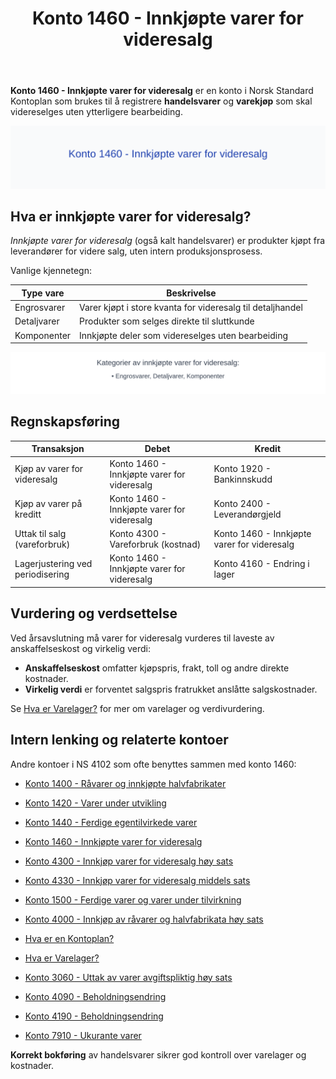 ﻿---
title: "Konto 1460 - Innkjøpte varer for videresalg"
seoTitle: "1460-innkjopte-varer-for-videresalg"
description: '**Konto 1460 - Innkjøpte varer for videresalg** er en konto i Norsk Standard Kontoplan som brukes til å registrere **handelsvarer** og **varekjøp** som skal ...'
---

**Konto 1460 - Innkjøpte varer for videresalg** er en konto i Norsk Standard Kontoplan som brukes til å registrere **handelsvarer** og **varekjøp** som skal videreselges uten ytterligere bearbeiding.

![Illustrasjon av konto 1460 Innkjøpte varer for videresalg](1460-innkjopte-varer-for-videresalg-image.svg)

## Hva er innkjøpte varer for videresalg?

*Innkjøpte varer for videresalg* (også kalt handelsvarer) er produkter kjøpt fra leverandører for videre salg, uten intern produksjonsprosess.

Vanlige kjennetegn:

| Type vare   | Beskrivelse                                                            |
|-------------|------------------------------------------------------------------------|
| Engrosvarer | Varer kjøpt i store kvanta for videresalg til detaljhandel               |
| Detaljvarer | Produkter som selges direkte til sluttkunde                              |
| Komponenter | Innkjøpte deler som videreselges uten bearbeiding                        |

![Kategorier av innkjøpte varer](1460-kategorier-innkjopte-varer.svg)

## Regnskapsføring

| Transaksjon                          | Debet                                            | Kredit                                    |
|--------------------------------------|--------------------------------------------------|-------------------------------------------|
| Kjøp av varer for videresalg         | Konto 1460 - Innkjøpte varer for videresalg       | Konto 1920 - Bankinnskudd                 |
| Kjøp av varer på kreditt             | Konto 1460 - Innkjøpte varer for videresalg       | Konto 2400 - Leverandørgjeld               |
| Uttak til salg (vareforbruk)         | Konto 4300 - Vareforbruk (kostnad)                | Konto 1460 - Innkjøpte varer for videresalg |
| Lagerjustering ved periodisering     | Konto 1460 - Innkjøpte varer for videresalg       | Konto 4160 - Endring i lager               |

## Vurdering og verdsettelse

Ved årsavslutning må varer for videresalg vurderes til laveste av anskaffelseskost og virkelig verdi:

* **Anskaffelseskost** omfatter kjøpspris, frakt, toll og andre direkte kostnader.
* **Virkelig verdi** er forventet salgspris fratrukket anslåtte salgskostnader.

Se [Hva er Varelager?](/blogs/regnskap/hva-er-varelager "Hva er Varelager? Komplett Guide til Lagerføring og Verdivurdering") for mer om varelager og verdivurdering.

## Intern lenking og relaterte kontoer

Andre kontoer i NS 4102 som ofte benyttes sammen med konto 1460:

* [Konto 1400 - Råvarer og innkjøpte halvfabrikater](/blogs/kontoplan/1400-raavarer-og-innkjopte-halvfabrikater "Konto 1400 - Råvarer og innkjøpte halvfabrikater")
* [Konto 1420 - Varer under utvikling](/blogs/kontoplan/1420-varer-under-utvikling "Konto 1420 - Varer under utvikling")
* [Konto 1440 - Ferdige egentilvirkede varer](/blogs/kontoplan/1440-ferdige-egentilvirkede-varer "Konto 1440 - Ferdige egentilvirkede varer")
* [Konto 1460 - Innkjøpte varer for videresalg](/blogs/kontoplan/1460-innkjopte-varer-for-videresalg "Konto 1460 - Innkjøpte varer for videresalg")
* [Konto 4300 - Innkjøp varer for videresalg høy sats](/blogs/kontoplan/4300-innkjop-varer-for-videresalg-hoy-sats "Konto 4300 - Innkjøp varer for videresalg høy sats")
* [Konto 4330 - Innkjøp varer for videresalg middels sats](/blogs/kontoplan/4330-innkjop-varer-for-videresalg-middels-sats "Konto 4330 - Innkjøp varer for videresalg middels sats")
* [Konto 1500 - Ferdige varer og varer under tilvirkning](/blogs/kontoplan/1500-ferdige-varer-og-varer-under-tilvirkning "Konto 1500 - Ferdige varer og varer under tilvirkning")
* [Konto 4000 - Innkjøp av råvarer og halvfabrikata høy sats](/blogs/kontoplan/4000-innkjop-av-raavarer-og-halvfabrikata-hoy-sats "Konto 4000 - Innkjøp av råvarer og halvfabrikata høy sats")
* [Hva er en Kontoplan?](/blogs/regnskap/hva-er-kontoplan "Hva er en Kontoplan? Komplett Guide til Kontoplaner i Norsk Regnskap")
* [Hva er Varelager?](/blogs/regnskap/hva-er-varelager "Hva er Varelager? Komplett Guide til Lagerføring og Verdivurdering")
* [Konto 3060 - Uttak av varer avgiftspliktig høy sats](/blogs/kontoplan/3060-uttak-av-varer-avgiftspliktig-hoy-sats "Konto 3060 - Uttak av varer avgiftspliktig høy sats")
* [Konto 4090 - Beholdningsendring](/blogs/kontoplan/4090-beholdningsendring "Konto 4090 - Beholdningsendring")

* [Konto 4190 - Beholdningsendring](/blogs/kontoplan/4190-beholdningsendring "Konto 4190 - Beholdningsendring")
* [Konto 7910 - Ukurante varer](/blogs/kontoplan/7910-ukurante-varer "Konto 7910 - Ukurante varer")

**Korrekt bokføring** av handelsvarer sikrer god kontroll over varelager og kostnader.






